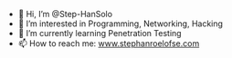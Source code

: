 - 👋 Hi, I’m @Step-HanSolo
- 👀 I’m interested in Programming, Networking, Hacking
- 🌱 I’m currently learning Penetration Testing
- 📫 How to reach me: www.stephanroelofse.com

<!---
Step-HanSolo/Step-HanSolo is a ✨ special ✨ repository because its `README.md` (this file) appears on your GitHub profile.
You can click the Preview link to take a look at your changes.
--->
